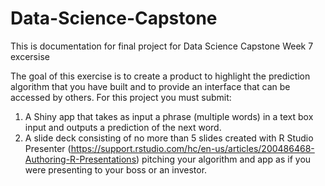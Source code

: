 # Data-Science-Capstone

This is documentation for final project for Data Science Capstone Week 7 excersise

The goal of this exercise is to create a product to highlight the prediction algorithm that you have built and to provide an interface that can be accessed by others. For this project you must submit:
1.	A Shiny app that takes as input a phrase (multiple words) in a text box input and outputs a prediction of the next word.
2.	A slide deck consisting of no more than 5 slides created with R Studio Presenter (https://support.rstudio.com/hc/en-us/articles/200486468-Authoring-R-Presentations) pitching your algorithm and app as if you were presenting to your boss or an investor.

